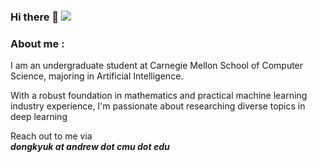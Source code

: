 ### Hi there 👋 ![](https://visitor-badge.glitch.me/badge?page_id=dongkyuk.dongkyuk)


### About me :
I am an undergraduate student at Carnegie Mellon School of Computer Science, majoring in Artificial Intelligence. 

With a robust foundation in mathematics and practical machine learning industry experience, I'm passionate about researching diverse topics in deep learning

Reach out to me via <br>**<em>dongkyuk at andrew dot cmu dot edu</em>**</br>

<!--
**dongkyuk/dongkyuk** is a ✨ _special_ ✨ repository because its `README.md` (this file) appears on your GitHub profile.


-->
